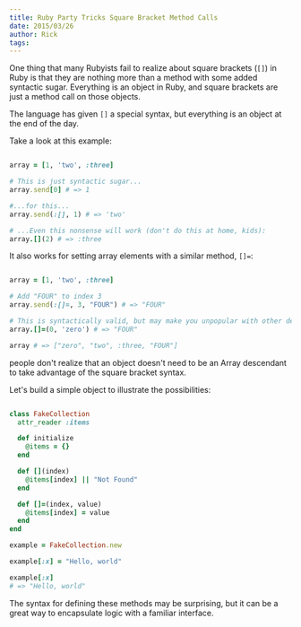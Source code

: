 ```yaml
---
title: Ruby Party Tricks Square Bracket Method Calls
date: 2015/03/26
author: Rick
tags:
---
```


One thing that many Rubyists fail to realize about square brackets (`[]`) in Ruby is that they are nothing more than a method with some added syntactic sugar. Everything is an object in Ruby, and square brackets are just a method call on those objects.

The language has given `[]` a special syntax, but everything is an object at the end of the day.

Take a look at this example:

```ruby

array = [1, 'two', :three]

# This is just syntactic sugar...
array.send[0] # => 1

#...for this...
array.send(:[], 1) # => 'two'

# ...Even this nonsense will work (don't do this at home, kids):
array.[](2) # => :three

```

It also works for setting array elements with a similar method, `[]=`:

```ruby

array = [1, 'two', :three]

# Add "FOUR" to index 3
array.send(:[]=, 3, "FOUR") # => "FOUR"

# This is syntactically valid, but may make you unpopular with other developers:
array.[]=(0, 'zero') # => "FOUR"

array # => ["zero", "two", :three, "FOUR"]

```

people don't realize that an object doesn't need to be an Array descendant to take advantage of the square bracket syntax.

Let's build a simple object to illustrate the possibilities:

```ruby

class FakeCollection
  attr_reader :items

  def initialize
    @items = {}
  end

  def [](index)
    @items[index] || "Not Found"
  end

  def []=(index, value)
    @items[index] = value
  end
end

example = FakeCollection.new

example[:x] = "Hello, world"

example[:x]
# => "Hello, world"

```

The syntax for defining these methods may be surprising, but it can be a great way to encapsulate logic with a familiar interface.

